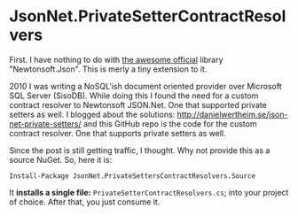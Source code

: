 # JsonNet.PrivateSetterContractResolvers
First. I have nothing to do with [the awesome official](https://github.com/JamesNK/Newtonsoft.Json) library "Newtonsoft.Json". This is merly a tiny extension to it.

2010 I was writing a NoSQL'ish document oriented provider over Microsoft SQL Server (SisoDB). While doing this I found the need for a custom contract resolver to Newtonsoft JSON.Net. One that supported private setters as well. I blogged about the solutions: http://danielwertheim.se/json-net-private-setters/ and this GitHub repo is the code for the custom contract resolver. One that supports private setters as well.

Since the post is still getting traffic, I thought. Why not provide this as a source NuGet. So, here it is:

```
Install-Package JsonNet.PrivateSettersContractResolvers.Source
```

It **installs a single file:** `PrivateSetterContractResolvers.cs`; into your project of choice. After that, you just consume it.
